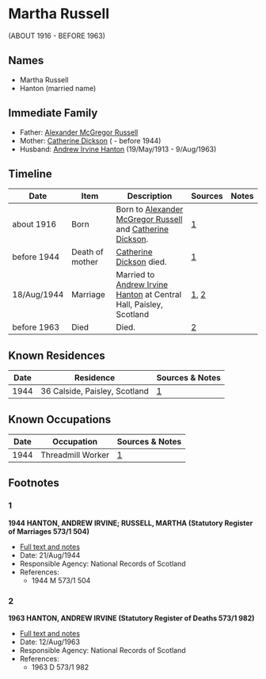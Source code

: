 ﻿---
layout: person
subject_key: i30062456
permalink: /people/i30062456
---

# Martha Russell
(ABOUT 1916 - BEFORE 1963)

## Names

* Martha Russell
* Hanton (married name)

## Immediate Family

* Father: [Alexander McGregor Russell](./@72370350@-alexander-mcgregor-russell-b-d.md)
* Mother: [Catherine Dickson](./@82920396@-catherine-dickson-b-d1944.md) ( - before 1944)
* Husband: [Andrew Irvine Hanton](./@53392578@-andrew-irvine-hanton-b1913-5-19-d1963-8-9.md) (19/May/1913 - 9/Aug/1963)

## Timeline

Date | Item | Description | Sources | Notes
---|---|---|---|---
about 1916 | Born | Born to [Alexander McGregor Russell](./@72370350@-alexander-mcgregor-russell-b-d.md) and [Catherine Dickson](./@82920396@-catherine-dickson-b-d1944.md). | [1](#1) | 
before 1944 | Death of mother | [Catherine Dickson](./@82920396@-catherine-dickson-b-d1944.md) died. | [1](#1) | 
18/Aug/1944 | Marriage | Married to [Andrew Irvine Hanton](./@53392578@-andrew-irvine-hanton-b1913-5-19-d1963-8-9.md) at Central Hall, Paisley, Scotland | [1](#1), [2](#2) | 
before 1963 | Died | Died. | [2](#2) | 

## Known Residences

Date | Residence | Sources & Notes
---|---|---
1944 | 36 Calside, Paisley, Scotland | [1](#1)

## Known Occupations

Date | Occupation | Sources & Notes
---|---|---
1944 | Threadmill Worker | [1](#1)

## Footnotes

### 1

**1944 HANTON, ANDREW IRVINE; RUSSELL, MARTHA (Statutory Register of Marriages 573/1 504)**

* [Full text and notes](../sources/@22375696@-1944-hanton,-andrew-irvine;-russell,-martha-statutory-register-of-marriages-573-1-504-.md)
* Date: 21/Aug/1944
* Responsible Agency: National Records of Scotland
* References: 
  * 1944 M 573/1 504

### 2

**1963 HANTON, ANDREW IRVINE (Statutory Register of Deaths 573/1 982)**

* [Full text and notes](../sources/@34949159@-1963-hanton,-andrew-irvine-statutory-register-of-deaths-573-1-982-.md)
* Date: 12/Aug/1963
* Responsible Agency: National Records of Scotland
* References: 
  * 1963 D 573/1 982

